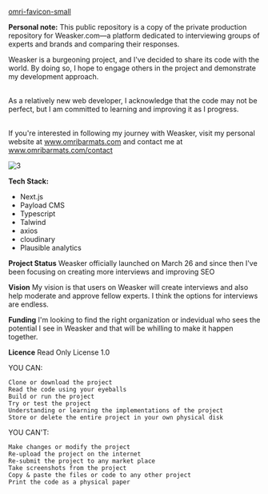 [omri-favicon-small](https://github.com/weasker-com/weasker-public/assets/76939362/d4fbfc28-22e9-4712-99bd-f100793203b6)
 
**Personal note:**
This public repository is a copy of the private production repository for Weasker.com—a platform dedicated to interviewing groups of experts and brands and comparing their responses.

Weasker is a burgeoning project, and I've decided to share its code with the world. By doing so, I hope to engage others in the project and demonstrate my development approach.<br><br>

As a relatively new web developer, I acknowledge that the code may not be perfect, but I am committed to learning and improving it as I progress.<br><br>

If you're interested in following my journey with Weasker, visit my personal website at <a href="http://www.omribarmats.com">www.omribarmats.com</a> and contact me at <a href="http://www.omribarmats.com/contact">www.omribarmats.com/contact</a>
</p>

![3](https://github.com/weasker-com/weasker-public/assets/76939362/9d949c0a-201d-4787-835d-642d5f92fd64)

**Tech Stack:**
- Next.js
- Payload CMS
- Typescript
- Talwind
- axios
- cloudinary
- Plausible analytics

**Project Status**
Weasker officially launched on March 26 and since then I've been focusing on creating more interviews and improving SEO

**Vision**
My vision is that users on Weasker will create interviews and also help moderate and approve fellow experts. I think the options for interviews are endless. 

**Funding**
I'm looking to find the right organization or indevidual who sees the potential I see in Weasker and that will be whilling to make it happen together. 

**Licence**
Read Only License 1.0

YOU CAN:

    Clone or download the project
    Read the code using your eyeballs
    Build or run the project
    Try or test the project
    Understanding or learning the implementations of the project
    Store or delete the entire project in your own physical disk

YOU CAN'T:

    Make changes or modify the project
    Re-upload the project on the internet
    Re-submit the project to any market place
    Take screenshots from the project
    Copy & paste the files or code to any other project
    Print the code as a physical paper
